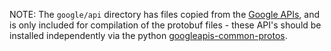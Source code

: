 NOTE: The `google/api` directory has files copied from the [Google
APIs](https://github.com/googleapis/api-common-protos), and is only included for
compilation of the protobuf files - these API's should be
installed independently via the python
[googleapis-common-protos](https://pypi.org/project/googleapis-common-protos/).